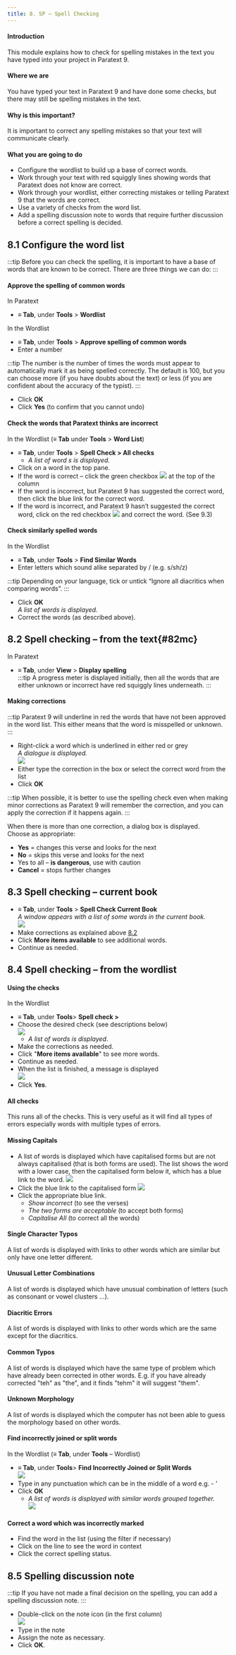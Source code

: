 ```yaml
---
title: 8. SP – Spell Checking
---
```

#### Introduction  
This module explains how to check for spelling mistakes in the text you have typed into your project in Paratext 9.

#### Where we are  
You have typed your text in Paratext 9 and have done some checks, but there may still be spelling mistakes in the text.

#### Why is this important?  
It is important to correct any spelling mistakes so that your text will communicate clearly.

#### What you are going to do  
- Configure the wordlist to build up a base of correct words.
- Work through your text with red squiggly lines showing words that Paratext does not know are correct.
- Work through your wordlist, either correcting mistakes or telling Paratext 9 that the words are correct.
- Use a variety of checks from the word list.
- Add a spelling discussion note to words that require further discussion before a correct spelling is decided.




## 8.1 Configure the word list
:::tip
Before you can check the spelling, it is important to have a base of words that are known to be correct. There are three things we can do:
:::
#### Approve the spelling of common words

In Paratext

- **≡ Tab**, under **Tools** \> **Wordlist**

In the Wordlist

- **≡ Tab**, under **Tools** \> **Approve spelling of common words**
- Enter a number

:::tip
The number is the number of times the words must appear to automatically mark it as being spelled correctly. The default is 100, but you can choose more (if you have doubts about the text) or less (if you are confident about the accuracy of the typist).
:::

- Click **OK**
- Click **Yes** (to confirm that you cannot undo)

#### Check the words that Paratext thinks are incorrect

In the Wordlist (**≡ Tab** under **Tools** \> **Word List**)

- **≡ Tab**, under **Tools** \> **Spell Check \> All checks**  
   - *A list of word s is displayed.*  
- Click on a word in the top pane.
- If the word is correct – click the green checkbox ![](../media/5221ebaf4f863ac8ad135c3f8b25ee0b.png) at the top of the column
- If the word is incorrect, but Paratext 9 has suggested the correct word, then click the blue link for the correct word.
- If the word is incorrect, and Paratext 9 hasn’t suggested the correct word, click on the red checkbox ![](../media/2eb6539ce482d3993b2ec4849728500b.png) and correct the word. (See 9.3)

#### Check similarly spelled words

In the Wordlist

- **≡ Tab**, under **Tools** \> **Find Similar Words**
- Enter letters which sound alike separated by / (e.g. s/sh/z)

:::tip
Depending on your language, tick or untick “Ignore all diacritics when comparing words”.
:::

- Click **OK**  
    *A list of words is displayed.*  
- Correct the words (as described above).




## 8.2 Spell checking – from the text{#82mc}
In Paratext

- **≡ Tab**, under **View** \> **Display spelling**  
:::tip
A progress meter is displayed initially, then all the words that are either unknown or incorrect have red squiggly lines underneath.
:::

#### Making corrections  
:::tip
Paratext 9 will underline in red the words that have not been approved in the word list. This either means that the word is misspelled or unknown.
:::

- Right-click a word which is underlined in either red or grey  
    *A dialogue is displayed.*  
    ![](../media/140e456179a5e7ad97e3961b6f3ff207.png)  
- Either type the correction in the box or select the correct word from the list
- Click **OK**

:::tip
When possible, it is better to use the spelling check even when making minor corrections as Paratext 9 will remember the correction, and you can apply the correction if it happens again.
:::

When there is more than one correction, a dialog box is displayed.  
Choose as appropriate:  
- **Yes** = changes this verse and looks for the next  
- **No** = skips this verse and looks for the next  
- Yes to all – **is dangerous**, use with caution  
- **Cancel** = stops further changes

## 8.3 Spell checking – current book
- **≡ Tab**, under **Tools** \> **Spell Check Current Book**  
    *A window appears with a list of some words in the current book.*  
    ![](../media/c4356daac0635a47fcd3a5fb78a5278b.png)
- Make corrections as explained above [8.2](#82mc)
- Click **More items available** to see additional words.
- Continue as needed.

## 8.4 Spell checking – from the wordlist
#### Using the checks 
In the Wordlist

- **≡ Tab**, under **Tools**\> **Spell check \>**
- Choose the desired check (see descriptions below)  
    ![](../media/d6385d317ad43d0af38f63119293f5b6.png)  
   - *A list of words is displayed*. 
- Make the corrections as needed.
- Click "**More items available**" to see more words.
- Continue as needed.
- When the list is finished, a message is displayed  
    ![](../media/24ac959432e62926d742b7c7e915c253.png)  
- Click **Yes**.

#### All checks  
This runs all of the checks. This is very useful as it will find all types of errors especially words with multiple types of errors.

#### Missing Capitals  
- A list of words is displayed which have capitalised forms but are not always capitalised (that is both forms are used). The list shows the word with a lower case, then the capitalised form below it, which has a blue link to the word.
    ![](../media/19bea051786b16da58b16b9e457624bd.png)
- Click the blue link to the capitalised form
    ![](../media/475dfee706953d2680179c5bd19a389e.png)
- Click the appropriate blue link.
    - *Show incorrect* (to see the verses)
    - *The two forms are acceptable* (to accept both forms)
    - *Capitalise All* (to correct all the words)

#### Single Character Typos  
A list of words is displayed with links to other words which are similar but only have one letter different.

#### Unusual Letter Combinations  
A list of words is displayed which have unusual combination of letters (such as consonant or vowel clusters …).

#### Diacritic Errors  
A list of words is displayed with links to other words which are the same except for the diacritics.

#### Common Typos  
A list of words is displayed which have the same type of problem which have already been corrected in other words. E.g. if you have already corrected "teh" as "the", and it finds "tehm" it will suggest "them".

#### Unknown Morphology  
A list of words is displayed which the computer has not been able to guess the morphology based on other words.

#### Find incorrectly joined or split words  
In the Wordlist (**≡ Tab**, under **Tools** – Wordlist)

- **≡ Tab**, under **Tools**\> **Find Incorrectly Joined or Split Words**  
    ![](../media/518a8859b0aaf6229b4350c1c28c43b7.png)
- Type in any punctuation which can be in the middle of a word e.g. - '
- Click **OK**  
   - *A list of words is displayed with similar words grouped together.*  
    ![](../media/55eebda87e179d36e0141f16b521b574.png)

#### Correct a word which was incorrectly marked  
- Find the word in the list (using the filter if necessary)
- Click on the line to see the word in context
- Click the correct spelling status.


## 8.5 Spelling discussion note
:::tip
If you have not made a final decision on the spelling, you can add a spelling discussion note.
:::

- Double-click on the note icon (in the first column)  
    ![](../media/d859aeba987bd3ccac2a6362201d8647.png)
- Type in the note
- Assign the note as necessary.
- Click **OK**.
